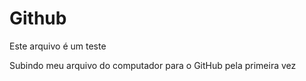 # Github

Este arquivo é um teste

Subindo meu arquivo do computador para o GitHub pela primeira vez
